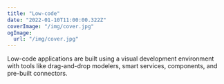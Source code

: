 ```yaml
---
title: "Low-code"
date: "2022-01-10T11:00:00.322Z"
coverImage: "/img/cover.jpg"
ogImage:
  url: "/img/cover.jpg"
---
```


Low-code applications are built using a visual development environment with tools like drag-and-drop modelers, smart services, components, and pre-built connectors.
